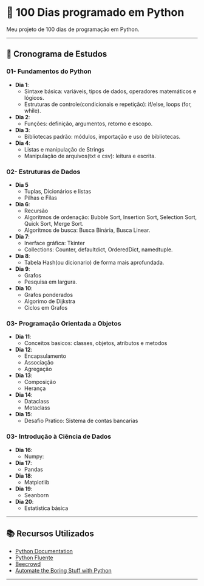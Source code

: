 # 🐍 100 Dias programado em Python

Meu projeto de 100 dias de programação em Python.

---

## 📅 Cronograma de Estudos

### 01- Fundamentos do Python

- **Dia 1**:
  - Sintaxe básica: variáveis, tipos de dados, operadores matemáticos e lógicos.
  - Estruturas de controle(condicionais e repetição): if/else, loops (for, while).
- **Dia 2**:
  - Funções: definição, argumentos, retorno e escopo.
- **Dia 3**:
  - Bibliotecas padrão: módulos, importação e uso de bibliotecas.
- **Dia 4**:
  - Listas e manipulação de Strings
  - Manipulação de arquivos(txt e csv): leitura e escrita.

### 02- Estruturas de Dados

- **Dia 5**
  - Tuplas, Dicionários e listas
  - Pilhas e Filas
- **Dia 6**:
  - Recursão
  - Algoritmos de ordenação: Bubble Sort, Insertion Sort, Selection Sort, Quick Sort, Merge Sort.
  - Algoritmos de busca: Busca Binária, Busca Linear.
- **Dia 7**:
  - Inerface gráfica: Tkinter
  - Collections: Counter, defaultdict, OrderedDict, namedtuple.
- **Dia 8**:
  - Tabela Hash(ou dicionario) de forma mais aprofundada.
- **Dia 9**:
  - Grafos
  - Pesquisa em largura.
- **Dia 10**:
  - Grafos ponderados
  - Algorimo de Dijkstra
  - Ciclos em Grafos

### 03- Programação Orientada a Objetos

- **Dia 11**:
  - Conceitos basicos: classes, objetos, atributos e metodos
- **Dia 12**:
  - Encapsulamento
  - Associação
  - Agregação
- **Dia 13**:
  - Composição
  - Herança
- **Dia 14**:
  - Dataclass
  - Metaclass
- **Dia 15**:
  - Desafio Pratico: Sistema de contas bancarias

### 03- Introdução à Ciência de Dados

- **Dia 16**:
  - Numpy:
- **Dia 17**:
  - Pandas
- **Dia 18**:
  - Matplotlib
- **Dia 19**:
  - Seanborn
- **Dia 20**:
  - Estatistica básica

---

## 📚 Recursos Utilizados

- [Python Documentation](https://docs.python.org/3/)
- [Python Fluente](https://pythonfluente.com)
- [Beecrowd](https://judge.beecrowd.com/pt)
- [Automate the Boring Stuff with Python](https://automatetheboringstuff.com/)

---
